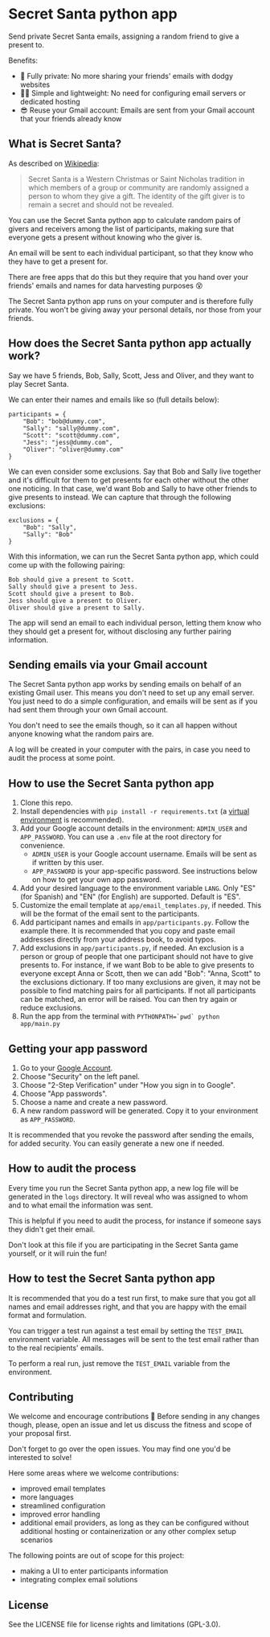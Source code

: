 # Secret Santa python app

Send private Secret Santa emails, assigning a random friend to give a present to.

Benefits:
* 😤 Fully private: No more sharing your friends' emails with dodgy websites
* 💆‍♀️ Simple and lightweight: No need for configuring email servers or dedicated hosting
* 😎 Reuse your Gmail account: Emails are sent from your Gmail account that your friends already know

## What is Secret Santa?

As described on [Wikipedia](https://en.wikipedia.org/wiki/Secret_Santa):

> Secret Santa is a Western Christmas or Saint Nicholas tradition in which members of a group or community are randomly assigned a person to whom they give a gift. The identity of the gift giver is to remain a secret and should not be revealed.

You can use the Secret Santa python app to calculate random pairs of givers and receivers among the list of participants, making sure that everyone gets a present without knowing who the giver is.

An email will be sent to each individual participant, so that they know who they have to get a present for.

There are free apps that do this but they require that you hand over your friends' emails and names for data harvesting purposes 😵

The Secret Santa python app runs on your computer and is therefore fully private. You won't be giving away your personal details, nor those from your friends.

## How does the Secret Santa python app actually work?

Say we have 5 friends, Bob, Sally, Scott, Jess and Oliver, and they want to play Secret Santa.

We can enter their names and emails like so (full details below):
```
participants = {
    "Bob": "bob@dummy.com",
    "Sally": "sally@dummy.com",
    "Scott": "scott@dummy.com",
    "Jess": "jess@dummy.com",
    "Oliver": "oliver@dummy.com"
}
```

We can even consider some exclusions. Say that Bob and Sally live together and it's difficult for them to get presents for each other without the other one noticing. In that case, we'd want Bob and Sally to have other friends to give presents to instead. We can capture that through the following exclusions:
```
exclusions = {
    "Bob": "Sally",
    "Sally": "Bob"
}
```

With this information, we can run the Secret Santa python app, which could come up with the following pairing:
```
Bob should give a present to Scott.
Sally should give a present to Jess.
Scott should give a present to Bob.
Jess should give a present to Oliver.
Oliver should give a present to Sally.
```

The app will send an email to each individual person, letting them know who they should get a present for, without disclosing any further pairing information.

## Sending emails via your Gmail account

The Secret Santa python app works by sending emails on behalf of an existing Gmail user. This means you don't need to set up any email server. You just need to do a simple configuration, and emails will be sent as if you had sent them through your own Gmail account.

You don't need to see the emails though, so it can all happen without anyone knowing what the random pairs are.

A log will be created in your computer with the pairs, in case you need to audit the process at some point.

## How to use the Secret Santa python app

1. Clone this repo.
1. Install dependencies with `pip install -r requirements.txt` (a [virtual environment](https://virtualenv.pypa.io/en/latest/) is recommended).
1. Add your Google account details in the environment: `ADMIN_USER` and `APP_PASSWORD`. You can use a `.env` file at the root directory for convenience.
    - `ADMIN_USER` is your Google account username. Emails will be sent as if written by this user.
    - `APP_PASSWORD` is your app-specific password. See instructions below on how to get your own app password.
1. Add your desired language to the environment variable `LANG`. Only "ES" (for Spanish) and "EN" (for English) are supported. Default is "ES".
1. Customize the email template at `app/email_templates.py`, if needed. This will be the format of the email sent to the participants.
1. Add participant names and emails in `app/participants.py`. Follow the example there. It is recommended that you copy and paste email addresses directly from your address book, to avoid typos.
1. Add exclusions in `app/participants.py`, if needed. An exclusion is a person or group of people that one participant should not have to give presents to. For instance, if we want Bob to be able to give presents to everyone except Anna or Scott, then we can add "Bob": "Anna, Scott" to the exclusions dictionary. If too many exclusions are given, it may not be possible to find matching pairs for all participants. If not all participants can be matched, an error will be raised. You can then try again or reduce exclusions.
1. Run the app from the terminal with ``PYTHONPATH=`pwd` python app/main.py``

## Getting your app password

1. Go to your [Google Account](https://myaccount.google.com).
1. Choose "Security" on the left panel.
1. Choose "2-Step Verification" under "How you sign in to Google".
1. Choose "App passwords".
1. Choose a name and create a new password.
1. A new random password will be generated. Copy it to your environment as `APP_PASSWORD`.

It is recommended that you revoke the password after sending the emails, for added security. You can easily generate a new one if needed.

## How to audit the process

Every time you run the Secret Santa python app, a new log file will be generated in the `logs` directory. It will reveal who was assigned to whom and to what email the information was sent.

This is helpful if you need to audit the process, for instance if someone says they didn't get their email.

Don't look at this file if you are participating in the Secret Santa game yourself, or it will ruin the fun!

## How to test the Secret Santa python app

It is recommended that you do a test run first, to make sure that you got all names and email addresses right, and that you are happy with the email format and formulation.

You can trigger a test run against a test email by setting the `TEST_EMAIL` environment variable. All messages will be sent to the test email rather than to the real recipients' emails.

To perform a real run, just remove the `TEST_EMAIL` variable from the environment.

## Contributing

We welcome and encourage contributions 🫶 Before sending in any changes though, please, open an issue and let us discuss the fitness and scope of your proposal first.

Don't forget to go over the open issues. You may find one you'd be interested to solve!

Here some areas where we welcome contributions:
* improved email templates
* more languages
* streamlined configuration
* improved error handling
* additional email providers, as long as they can be configured without additional hosting or containerization or any other complex setup scenarios

The following points are out of scope for this project:
* making a UI to enter participants information
* integrating complex email solutions

## License

See the LICENSE file for license rights and limitations (GPL-3.0).
